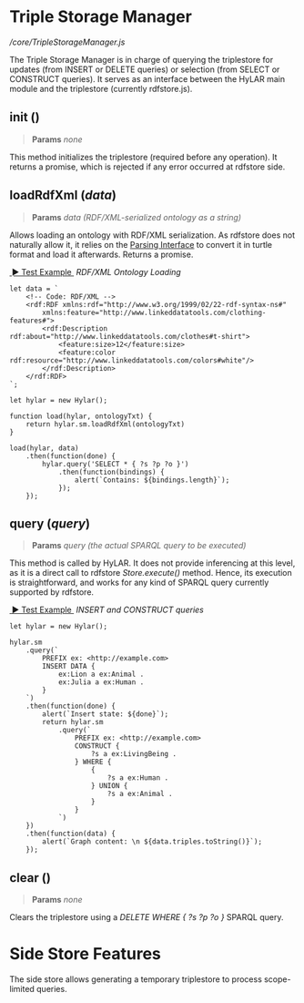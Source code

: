 # Triple Storage Manager
*/core/TripleStorageManager.js*

The Triple Storage Manager is in charge of querying the triplestore for updates (from INSERT or DELETE queries) or selection (from SELECT or CONSTRUCT queries). It serves as an interface between the HyLAR main module and the triplestore (currently rdfstore.js).

## init ()

> **Params**
>   *none*

This method initializes the triplestore (required before any operation). It returns a promise, which is rejected if any error occurred at rdfstore side.

## loadRdfXml (*data*)

> **Params**
>   *data (RDF/XML-serialized ontology as a string)*

Allows loading an ontology with RDF/XML serialization. As rdfstore does not naturally allow it, it relies on the [Parsing Interface](#pars) to convert it in turtle format and load it afterwards. Returns a promise.

<a href="#stor" class="eval" onclick="evalCode(this)">&nbsp;► Test Example&nbsp;</a> *RDF/XML Ontology Loading*

```
let data = `
	<!-- Code: RDF/XML -->
	<rdf:RDF xmlns:rdf="http://www.w3.org/1999/02/22-rdf-syntax-ns#" 
		xmlns:feature="http://www.linkeddatatools.com/clothing-features#">
		<rdf:Description rdf:about="http://www.linkeddatatools.com/clothes#t-shirt">
			<feature:size>12</feature:size>
			<feature:color rdf:resource="http://www.linkeddatatools.com/colors#white"/>
		</rdf:Description>
	</rdf:RDF>
`;

let hylar = new Hylar();

function load(hylar, ontologyTxt) {
	return hylar.sm.loadRdfXml(ontologyTxt)
}

load(hylar, data)
	.then(function(done) {
		hylar.query('SELECT * { ?s ?p ?o }')
			.then(function(bindings) {
				alert(`Contains: ${bindings.length}`);
			});
	});
```

## query (*query*)

> **Params**
> *query (the actual SPARQL query to be executed)*

This method is called by HyLAR. It does not provide inferencing at this level, as it is a direct call to rdfstore *Store.execute()* method. Hence, its execution is straightforward, and works for any kind of SPARQL query currently supported by rdfstore.

<a href="#stor" class="eval" onclick="evalCode(this)">&nbsp;► Test Example&nbsp;</a> *INSERT and CONSTRUCT queries*

```
let hylar = new Hylar();

hylar.sm
	.query(`
		PREFIX ex: <http://example.com> 
		INSERT DATA { 
			ex:Lion a ex:Animal .
			ex:Julia a ex:Human .
		}
	`)
	.then(function(done) {
		alert(`Insert state: ${done}`);
		return hylar.sm
			.query(`
				PREFIX ex: <http://example.com>
				CONSTRUCT {
					?s a ex:LivingBeing .
				} WHERE {
					{
						?s a ex:Human .
					} UNION {
						?s a ex:Animal .
					}
				}
			`)			
	})
	.then(function(data) {
		alert(`Graph content: \n ${data.triples.toString()}`);
	});
```

## clear ()

> **Params**
> *none*

Clears the triplestore using a *DELETE WHERE { ?s ?p ?o }* SPARQL query.

## 

# Side Store Features

The side store allows generating a temporary triplestore to process scope-limited queries.

